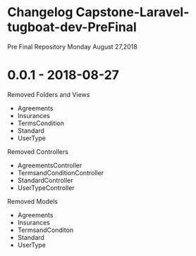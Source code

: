 # Changelog Capstone-Laravel-tugboat-dev-PreFinal
Pre Final Repository Monday August 27,2018

<!-- # 0.0.2 - 2018-08-27 -->


# 0.0.1 - 2018-08-27
Removed Folders and Views

- Agreements
- Insurances
- TermsCondition
- Standard
- UserType

Removed Controllers
- AgreementsController
- TermsandConditionController
- StandardController
- UserTypeController

Removed Models
- Agreements
- Insurances
- TermsandConditon
- Standard
- UserType
